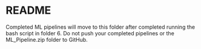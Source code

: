 # README

Completed ML pipelines will move to this folder after completed running the bash script in folder 6. Do not push your completed pipelines or the ML_Pipeline.zip folder to GitHub.
